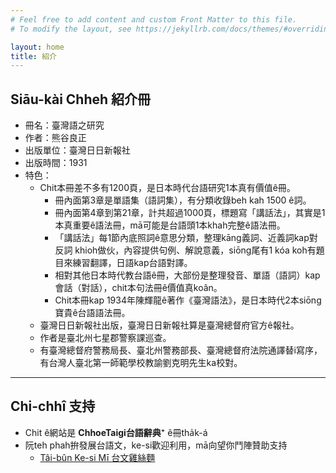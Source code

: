 ```yaml
---
# Feel free to add content and custom Front Matter to this file.
# To modify the layout, see https://jekyllrb.com/docs/themes/#overriding-theme-defaults

layout: home
title: 紹介
---
```


## Siāu-kài Chheh 紹介冊

- 冊名：臺灣語之研究
- 作者：熊谷良正
- 出版單位：臺灣日日新報社
- 出版時間：1931
- 特色：
  - Chit本冊差不多有1200頁，是日本時代台語研究1本真有價值ê冊。
    - 冊內面第3章是單語集（語詞集），有分類收錄beh kah 1500 ê詞。 
    - 冊內面第4章到第21章，計共超過1000頁，標題寫「講話法」，其實是1本真重要ê語法冊，mā可能是台語頭1本khah完整ê語法冊。
    - 「講話法」每1節內底照詞ê意思分類，整理kāng義詞、近義詞kap對反詞 khioh做伙，內容提供句例、解說意義，siōng尾有1 kóa koh有題目來練習翻譯，日語kap台語對譯。
    - 相對其他日本時代教台語ê冊，大部份是整理發音、單語（語詞）kap會話（對話），chit本句法冊ê價值真koân。
    - Chit本冊kap 1934年陳輝龍ê著作《臺灣語法》，是日本時代2本siōng寶貴ê台語語法冊。
  - 臺灣日日新報社出版，臺灣日日新報社算是臺灣總督府官方ê報社。
  - 作者是臺北州七星郡警察課巡查。
  - 有臺灣總督府警務局長、臺北州警務部長、臺灣總督府法院通譯替i寫序，有台灣人臺北第一師範學校教諭劉克明先生ka校對。

---

## Chi-chhî 支持

- Chit ê網站是 **ChhoeTaigi台語辭典⁺** ê冊tha̍k-á
- 阮teh phah拚發展台語文，ke-si歡迎利用，mā向望你鬥陣贊助支持
  - [Tâi-bûn Ke-si Mī 台文雞絲麵](https://linktr.ee/taibunkesimi)
